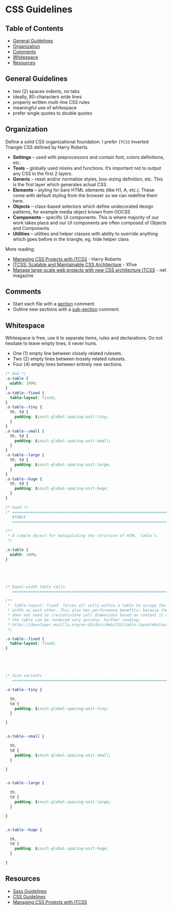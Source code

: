 # CSS Guidelines

## Table of Contents

* [General Guidelines](#general-guidelines)
* [Organization](#organization)
* [Comments](#comments)
* [Whitespace](#whitespace)
* [Resources](#resources)

## General Guidelines

* two (2) spaces indents, no tabs
* ideally, 80-characters wide lines
* properly written multi-line CSS rules
* meaningful use of whitespace
* prefer single quotes to double quotes

## Organization

Define a solid CSS organizational foundation. I prefer `ITCSS` Inverted Triangle CSS defined by Harry Roberts.

* **Settings** – used with preprocessors and contain font, colors definitions, etc.
* **Tools** – globally used mixins and functions. It’s important not to output any CSS in the first 2 layers.
* **Generic** – reset and/or normalize styles, box-sizing definition, etc. This is the first layer which generates actual CSS.
* **Elements** – styling for bare HTML elements (like H1, A, etc.). These come with default styling from the browser so we can redefine them here.
* **Objects** – class-based selectors which define undecorated design patterns, for example media object known from OOCSS
* **Components** – specific UI components. This is where majority of our work takes place and our UI components are often composed of Objects and Components
* **Utilities** – utilities and helper classes with ability to override anything which goes before in the triangle, eg. hide helper class

More reading:

* [Managing CSS Projects with ITCSS](https://speakerdeck.com/dafed/managing-css-projects-with-itcss) - Harry Roberts
* [ITCSS: Scalable and Maintainable CSS Architecture](https://www.xfive.co/blog/itcss-scalable-maintainable-css-architecture/) - Xfive
* [Manage large-scale web projects with new CSS architecture ITCSS](http://www.creativebloq.com/web-design/manage-large-scale-web-projects-new-css-architecture-itcss-41514731) - net magazine

## Comments

* Start each file with a [section](https://github.com/alexcarpenter/vscode-idiomatic-css-comments-snippets#section-com-section) comment.
* Outline new sections with a [sub-section](https://github.com/alexcarpenter/vscode-idiomatic-css-comments-snippets#sub-section-com-subsection) comment.

## Whitespace

Whitespace is free, use it to separate items, rules and declarations. Do not hesitate to leave empty lines, it never hurts.

* One (1) empty line between closely related rulesets.
* Two (2) empty lines between loosely related rulesets.
* Four (4) empty lines between entirely new sections.

```css
/* Bad */
.o-table {
  width: 100%;
}
.o-table--fixed {
  table-layout: fixed;
}
.o-table--tiny {
  th, td {
    padding: $inuit-global-spacing-unit-tiny;
  }
}
.o-table--small {
  th, td {
    padding: $inuit-global-spacing-unit-small;
  }
}
.o-table--large {
  th, td {
    padding: $inuit-global-spacing-unit-large;
  }
}
.o-table--huge {
  th, td {
    padding: $inuit-global-spacing-unit-huge;
  }
}

/* Good */
/* ==========================================================================
   #TABLE
   ========================================================================== */

/**
 * A simple object for manipulating the structure of HTML `table`s.
 */

.o-table {
  width: 100%;
}





/* Equal-width table cells
   ========================================================================== */

/**
 * `table-layout: fixed` forces all cells within a table to occupy the same
 * width as each other. This also has performance benefits: because the browser
 * does not need to (re)calculate cell dimensions based on content it discovers,
 * the table can be rendered very quickly. Further reading:
 * https://developer.mozilla.org/en-US/docs/Web/CSS/table-layout#Values
 */

.o-table--fixed {
  table-layout: fixed;
}





/* Size variants
   ========================================================================== */

.o-table--tiny {

  th,
  td {
    padding: $inuit-global-spacing-unit-tiny;
  }

}


.o-table--small {

  th,
  td {
    padding: $inuit-global-spacing-unit-small;
  }

}


.o-table--large {

  th,
  td {
    padding: $inuit-global-spacing-unit-large;
  }

}


.o-table--huge {

  th,
  td {
    padding: $inuit-global-spacing-unit-huge;
  }

}
```

## Resources

* [Sass Guidelines](https://sass-guidelin.es)
* [CSS Guidelines](https://cssguidelin.es/)
* [Managing CSS Projects with ITCSS](https://speakerdeck.com/dafed/managing-css-projects-with-itcss)